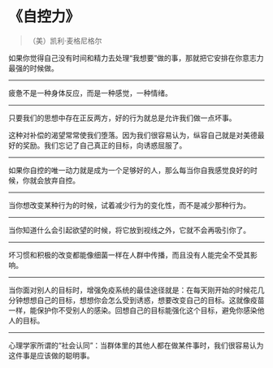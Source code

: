 # 《自控力》

> （美）凯利·麦格尼格尔

如果你觉得自己没有时间和精力去处理“我想要”做的事，那就把它安排在你意志力最强的时候做。

---

疲惫不是一种身体反应，而是一种感觉，一种情绪。

---

只要我们的思想中存在正反两方，好的行为就总是允许我们做一点坏事。

这种对补偿的渴望常常使我们堕落。因为我们很容易认为，纵容自己就是对美德最好的奖励。我们忘记了自己真正的目标，向诱惑屈服了。

---

如果你自控的唯一动力就是成为一个足够好的人，那么每当你自我感觉良好的时候，你就会放弃自控。

---

当你想改变某种行为的时候，试着减少行为的变化性，而不是减少那种行为。

---

当你知道什么会引起欲望的时候，将它放到视线之外，它就不会再吸引你了。

---

坏习惯和积极的改变都能像细菌一样在人群中传播，而且没有人能完全不受其影响。

---

当你面对别人的目标时，增强免疫系统的最佳途径就是：在每天刚开始的时候花几分钟想想自己的目标，想想你会怎么受到诱惑，想要改变自己的目标。这就像疫苗一样，能保护你不受别人的感染。回想自己的目标能强化这个目标，避免你感染他人的目标。

---

心理学家所谓的“社会认同”：当群体里的其他人都在做某件事时，我们很容易认为这件事是应该做的聪明事。